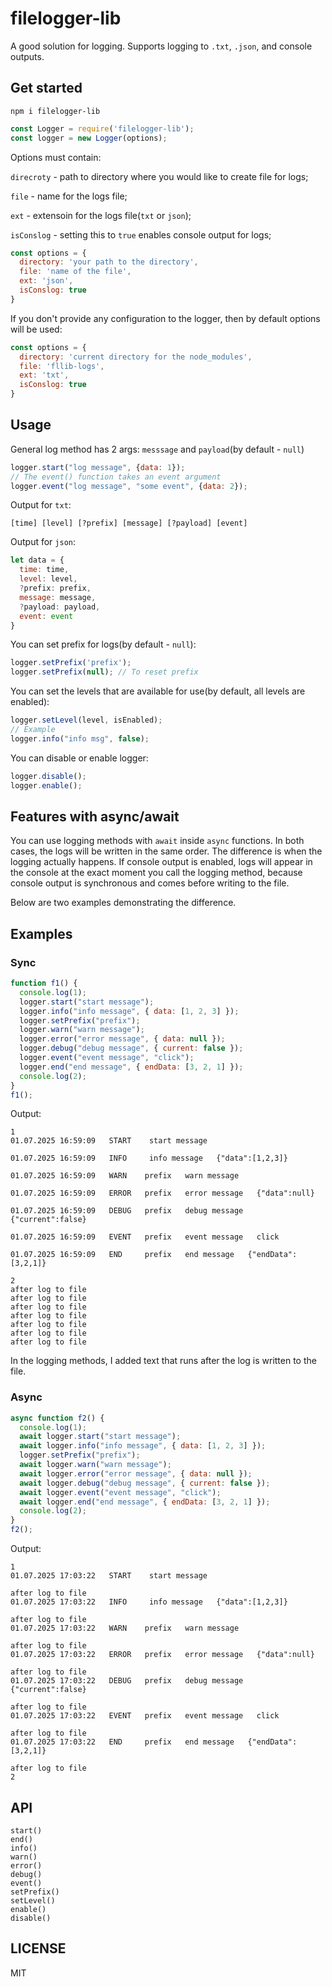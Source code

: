# filelogger-lib
A good solution for logging. Supports logging to ```.txt```, ```.json```, and console outputs.


## Get started
```npm i filelogger-lib```  
```js
const Logger = require('filelogger-lib');
const logger = new Logger(options);
```
Options must contain:   

```direcroty``` - path to directory where you would like to create file for logs;  

```file``` - name for the logs file;  

```ext``` - extensoin for the logs file(```txt``` or ```json```);  

```isConslog``` - setting this to ```true``` enables console output for logs;

```js
const options = {
  directory: 'your path to the directory',
  file: 'name of the file',
  ext: 'json',
  isConslog: true
}
```

If you don't provide any configuration to the logger, then by default options will be used:  
```js
const options = {
  directory: 'current directory for the node_modules',
  file: 'fllib-logs',
  ext: 'txt',
  isConslog: true
}
```


## Usage
General log method has 2 args: ```messsage``` and ```payload```(by default - ```null```)  
```js
logger.start("log message", {data: 1});
// The event() function takes an event argument
logger.event("log message", "some event", {data: 2});
```
Output for ```txt```:  

```[time] [level] [?prefix] [message] [?payload] [event]```  

Output for ```json```:  

```js
let data = {
  time: time,
  level: level,
  ?prefix: prefix,
  message: message,
  ?payload: payload,
  event: event
}
```

You can set prefix for logs(by default - ```null```):
```js
logger.setPrefix('prefix');
logger.setPrefix(null); // To reset prefix
```
You can set the levels that are available for use(by default, all levels are enabled):
```js
logger.setLevel(level, isEnabled);
// Example
logger.info("info msg", false);
```
You can disable or enable logger:
```js
logger.disable(); 
logger.enable();
```


## Features with async/await
You can use logging methods with ```await``` inside ```async``` functions. In both cases, the logs will be written in the same order. The difference is when the logging actually happens. If console output is enabled, logs will appear in the console at the exact moment you call the logging method, because console output is synchronous and comes before writing to the file.  

Below are two examples demonstrating the difference.


## Examples
### Sync
```js
function f1() {
  console.log(1);
  logger.start("start message");
  logger.info("info message", { data: [1, 2, 3] });
  logger.setPrefix("prefix");
  logger.warn("warn message");
  logger.error("error message", { data: null });
  logger.debug("debug message", { current: false });
  logger.event("event message", "click");
  logger.end("end message", { endData: [3, 2, 1] });
  console.log(2);
}
f1();
```
Output:
```
1
01.07.2025 16:59:09   START    start message   

01.07.2025 16:59:09   INFO     info message   {"data":[1,2,3]}   

01.07.2025 16:59:09   WARN    prefix   warn message   

01.07.2025 16:59:09   ERROR   prefix   error message   {"data":null}   

01.07.2025 16:59:09   DEBUG   prefix   debug message   {"current":false}   

01.07.2025 16:59:09   EVENT   prefix   event message   click

01.07.2025 16:59:09   END     prefix   end message   {"endData":[3,2,1]}   

2
after log to file
after log to file
after log to file
after log to file
after log to file
after log to file
after log to file
```
In the logging methods, I added text that runs after the log is written to the file.  

### Async 
```js
async function f2() {
  console.log(1);
  await logger.start("start message");
  await logger.info("info message", { data: [1, 2, 3] });
  logger.setPrefix("prefix");
  await logger.warn("warn message");
  await logger.error("error message", { data: null });
  await logger.debug("debug message", { current: false });
  await logger.event("event message", "click");
  await logger.end("end message", { endData: [3, 2, 1] });
  console.log(2);
}
f2();
```
Output:
```
1
01.07.2025 17:03:22   START    start message   

after log to file
01.07.2025 17:03:22   INFO     info message   {"data":[1,2,3]}   

after log to file
01.07.2025 17:03:22   WARN    prefix   warn message   

after log to file
01.07.2025 17:03:22   ERROR   prefix   error message   {"data":null}   

after log to file
01.07.2025 17:03:22   DEBUG   prefix   debug message   {"current":false}   

after log to file
01.07.2025 17:03:22   EVENT   prefix   event message   click

after log to file
01.07.2025 17:03:22   END     prefix   end message   {"endData":[3,2,1]}   

after log to file
2
```


## API
```start()```  
```end()```  
```info()```  
```warn()```  
```error()```  
```debug()```  
```event()```  
```setPrefix()```  
```setLevel()```  
```enable()```  
```disable()```   


## LICENSE
MIT
